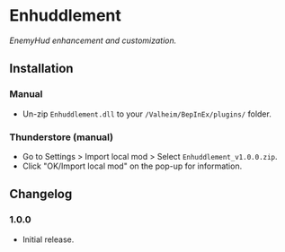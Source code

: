 # Enhuddlement

*EnemyHud enhancement and customization.*

## Installation

### Manual

  * Un-zip `Enhuddlement.dll` to your `/Valheim/BepInEx/plugins/` folder.

### Thunderstore (manual)

  * Go to Settings > Import local mod > Select `Enhuddlement_v1.0.0.zip`.
  * Click "OK/Import local mod" on the pop-up for information.

## Changelog

### 1.0.0

  * Initial release.